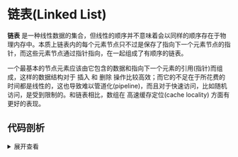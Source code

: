 # 链表(Linked List)
**链表** 是一种线性数据的集合，但线性的顺序并不意味着会以同样的顺序存在于物理内存中。本质上链表内的每个元素节点只不过是保存了指向下一个元素节点的指针，而这些元素节点通过指针指向，在一起组成了有顺序的链表。

一个最基本的节点元素应该由它包含的数据和指向下一个元素的引用(指针)而组成，这样的数据结构对于 插入 和 删除 操作比较高效；而它的不足在于所花费的时间都是线性的，这也导致难以管道化(pipeline)，而且对于快速访问，比如随机访问，是受到限制的。和链表相比，数组在 高速缓存定位(cache locality) 方面有更好的表现。

## 代码剖析
<details>
<summary>展开查看</summary>

### LinkedListNode 类 - 节点
- 用 `this.value` 储存了节点的值

- 用 `this.next` 保存下一个节点的地址

- 实现了一个 `toString` 的方法，用于获取节点的值

  ```js
  class LinkedListNode {
    constructor (value, next = null) {
      this.value = value; // 节点所包含的数据
      this.next = next; // 节点对下一个节点的引用，初始化时可以为空
    }

    // 获取节点数据的方法
    // 可以接受一个回调函数，并将节点包含的数据作为参数，否则直接返回隐式转换成字符串类型的数据
    toString (callback) {
      return callback ? callback(this.value) : `${this.value}`;
    }
  }
  ```

### LinkedList 类 - 链表
- 用 `this.head` 保存链表的头部节点

- 用 `this.tail` 保存链表的尾部节点

- 实现了一个 `compare` 的方法，用于对比节点的值

  ```js
  class LinkedList {
    constructor (compareFunction) {
      this.head = null; // 链表的头
      this.tail = null; // 链表的尾

      this.compare = new Comparator(compareFunction);
    }
  }
  ```

#### prepend - 往头部追加一个节点
- 实例化一个 `LinkedListNode`，并将其 “插入” 到链表的头部

- 入参：
    - `value` <any> 待新增的节点的值

- 出参(Returns)：<LinkedList> 返回链表的整个实例

  ```js
    prepend (value) {
      // 新增节点的 next 为当前的头部节点 this.head
      const newNode = new LinkedListNode(value, this.head);

      // 将链表的头部指向新增的节点
      this.head = newNode;

      if (!this.tail) {
        // 如果链表没有尾部节点，那么将新增的节点同样视为是尾部节点
        this.tail = newNode;
      }

      // 返回整个链表的上下文
      return this;
    }
  ```

#### append - 往尾部追加一个节点
- 实例化一个 `LinkedListNode`，并将其 “插入” 到链表的尾部

- 入参：
    - `value` <any> 待新增的节点的值

- 出参(Returns)：<LinkedList> 返回链表的整个实例

  ```js
    append (value) {
      const newNode = new LinkedListNode(value);

      if (!this.head) {
        // 链表没有头部节点意味着这是个空的链表，因此将新增的节点同时赋值给头部和尾部的指针
        this.head = newNode;
        this.tail = newNode;

        return this; // 返回整个链表的上下文
      }

      // 将当前链表的尾部节点的next指向新增的节点
      this.tail.next = newNode;
      // 将链表的尾部指针指向新增的节点
      this.tail = newNode;

      return this; // 返回整个链表的上下文
    }
  ```

#### delete - 删除指定值的节点
- 使用 `this.compare.equal` 方法，根据传入的值匹配需要删除的所有节点

- 入参：
    - `value` <any> 待删除的节点的值

- 出参(Returns)：<LinkedListNode> 返回删除的节点

  ```js
    delete (value) {
      if (!this.head) {
        // 链表没有头部，意味着是一个空的链表，没有任何节点可供删除
        return null;
      }

      let deleteNode = null; // 准备删除的节点

      // 如果链表头部节点的值和要删除的值相等
      while(this.head && this.compare.equal(this.head.value, value)) {
        // 将当前头部节点赋值给准备删除的节点
        deleteNode = this.head;
        // 将头部节点移除，即将this.head指向当前头部节点的next下一个节点
        this.head = this.head.next;
        // 继续看当前的头部节点的值是否和要删除的值相等，相等的话继续循环体内部的操作
      }

      let currentNode = this.head; // 经过头部值过滤的头部节点(不必被删除)，将其视为开始遍历的起点

      if (currentNode !== null) {
        // 将整个链表遍历到尾部，因为尾部的 next 是 null
        while (currentNode.next) {
          if (this.compare.equal(currentNode.next.value, value)) {
            deletedNode = currentNode.next;
            currentNode.next = currentNode.next.next; // 将这个满足删除条件的节点从链表中移除
          } else {
            currentNode = currentNode.next;
          }
        }
      }

      // 尾部节点单独的排查
      if (this.compare.equal(this.tail.value, value)) {
        this.tail = currentNode;
      }

      return deleteNode; // 返回最后一个被删除的节点，可能是 null
    }
  ```

#### find - 查找指定值的节点
- 使用 `this.compare.equal` 方法，找出和参数 value 匹配的节点

- 入参：
    - `{ value: any; callback?: (value: any) => boolean; }` <Object> 查找的参数

- 出参(Returns)：<LinkedListNode> 返回匹配的节点

  ```js
    find ({value = undefined, callback = undefined}) {
      if (!this.head) return null; // 没有 this.head 证明链表内没有任何节点

      while (currentNode) {
        // 指定了回调函数，则调用它来找出相应的节点
        if (callback && callback(currentNode.value)) {
          return currentNode;
        }

        // 如果指定了value，那么则根据value和当前遍历节点的value做对比
        if (value !== undefined && this.compare.equal(currentNode.value, value)) {
          return currentNode;
        }

        // 上述情况都不成立，则继续迭代，直至最后一个节点
        currentNode = currentNode.next;
      }

      // 整个链表遍历下来都没找到对应的节点，则返回null
      return null;
    }
  ```

#### deleteTail - 删除最后一个节点
- 删除完成后会重新绑定 `this.tail`

- 出参(Returns)：<LinkedListNode> 返回删除的节点

  ```js
    deleteTail () {
      const deleteTail = this.tail;

      if (this.head === deleteTail) {
        // 处理边界情况 —— 链表中只有一个元素
        this.head = null;
        this.tail = null;

        return deleteTail;
      }

      let currentNode = this.head;
      while (currentNode.next) {
        if (!currentNode.next.next) {
          // 该节点的 next 就是 this.tail
          // 即该节点是 this.tail 的上一个节点
          // 移除它们之间的关联
          currentNode.next = null;
        } else {
          currentNode = currentNode.next;
        }
      }

      // this.tail 指向它的上一个节点
      this.tail = currentNode;

      return deleteTail;
    }
  ```

#### deleteHead - 删除第一个节点
- 删除完成后会重新绑定 `this.head`

- 出参(Returns)：<LinkedListNode> 返回删除的节点

  ```js
  deleteHead () {
    if (!this.head) {
      // 没有 this.head 证明链表内没有任何节点
      return null
    }

    const deleteHead = this.head;

    if (this.head.next) {
      // this.head 指向它的下一个节点
      this.head = this.head.next;
    } else {
      // 边界情况 —— 只有一个元素
      this.head = null;
      this.tail = null;
    }

    return deleteHead;
  }
  ```

#### fromArray - 将一组值作为节点添加到链表后
- 遍历传入的值，并调用 `this.append` 将值作为节点添加到链表后

- 入参：
    - `values` <any[]> 一组需要被添加成节点的值

- 出参(Returns)：<LinkedList> 返回整个实例化的链表

  ```js
    fromArray (values) {
      values.forEach(value => this.append(value));

      return this;
    }
  ```

#### toArray - 将链表的所有节点组装成一个数组后返回
- 从链表头部开始，逐个遍历链表的所有节点，并组合成一个数组后返回

- 出参(Returns)：<LinkedListNode[]> 返回整个实例化的链表

  ```js
    toArray () {
      const nodes = [];

      let currentNode = this.head;
      while (currentNode) {
        nodes.push(currentNode);
        currentNode = currentNode.next;
      }

      return nodes;
    }
  ```

#### toString - 将链表中所有节点的值转换成字符串
- 调用 `this.toArray` 将值链表中的所有节点组装成一个数组

- 而后遍历整个数组的节点，并调用定义在节点中的 `toString` 方法，将节点转换成字符串

- 最终对整个数组调用 `toString` 方法，将整个数组隐式转换成字符串

- 入参：
    - `{(value: any) => string}` <Function> 自定义用于将节点转换成字符的回调函数

- 出参(Returns)：<string> 返回整个字符化后的链表

  ```js
    toString (callback) {
      return this.toArray().map(node => node.toString(callback)).toString();
    }
  ```

#### reverse - 将链表中节点的顺序完全颠倒
- 本质上来看，就是通过改变每个节点的 `this.next` 属性，实现了颠倒，当然要记得将链表的 `this.head` 和 `this.tail` 重新赋值

- 出参(Returns)：<LinkedList> 返回整个实例化的链表

  ```js
    reverse () {
      let currNode = this.head; // 先从 this.head 开始
      let prevNode = null;
      let nextNode = null;

      while (currNode) {
        // 将当前节点的 next 指向的节点保存下来
        nextNode = currNode.next;

        // 而后交换next和当前节点的位置
        currNode.next = prevNode;

        // 每次保存当前节点，直到最后一个节点，而后会将这个节点赋值给 this.head
        prevNode = currNode;
        // 遍历下一个节点
        currNode = nextNode;
      }

      // 最后一步是重置 this.head 和 this.tail
      this.tail = this.head;
      this.head = prevNode;

      return this;
    }
  ```
</details>

## 完整的代码
<details>
<summary>展开查看</summary>

### 节点
```js
class LinkedListNode {
  constructor (value, next = null) {
    this.value = value; // 节点所包含的数据
    this.next = next; // 节点对下一个节点的引用，初始化时可以为空
  }

  // 获取节点数据的方法
  // 可以接受一个回调函数，并将节点包含的数据作为参数，否则直接返回隐式转换成字符串类型的数据
  toString (callback) {
    return callback ? callback(this.value) : `${this.value}`;
  }
}
```

### 链表
```js
import LinkedListNode from './LinkedListNode';
import Comparator from '../../utils/comparator';

class LinkedList {
  constructor (compareFunction) {
    this.head = null; // 链表的头
    this.tail = null; // 链表的尾

    this.compare = new Comparator(compareFunction);
  }

  prepend (value) {
    // 新增节点的 next 为当前的头部节点 this.head
    const newNode = new LinkedListNode(value, this.head);

    // 将链表的头部指向新增的节点
    this.head = newNode;

    if (!this.tail) {
      // 如果链表没有尾部节点，那么将新增的节点同样视为是尾部节点
      this.tail = newNode;
    }

    // 返回整个链表的上下文
    return this;
  }

  append (value) {
    const newNode = new LinkedListNode(value);

    if (!this.head) {
      // 链表没有头部节点意味着这是个空的链表，因此将新增的节点同时赋值给头部和尾部的指针
      this.head = newNode;
      this.tail = newNode;

      return this; // 返回整个链表的上下文
    }

    // 将当前链表的尾部节点的next指向新增的节点
    this.tail.next = newNode;
    // 将链表的尾部指针指向新增的节点
    this.tail = newNode;

    return this; // 返回整个链表的上下文
  }

  delete (value) {
    if (!this.head) {
      // 链表没有头部，意味着是一个空的链表，没有任何节点可供删除
      return null;
    }

    let deleteNode = null; // 准备删除的节点

    // 如果链表头部节点的值和要删除的值相等
    while(this.head && this.compare.equal(this.head.value, value)) {
      // 将当前头部节点赋值给准备删除的节点
      deleteNode = this.head;
      // 将头部节点移除，即将this.head指向当前头部节点的next下一个节点
      this.head = this.head.next;
      // 继续看当前的头部节点的值是否和要删除的值相等，相等的话继续循环体内部的操作
    }

    let currentNode = this.head; // 经过头部值过滤的头部节点(不必被删除)，将其视为开始遍历的起点

    if (currentNode !== null) {
      // 将整个链表遍历到尾部，因为尾部的 next 是 null
      while (currentNode.next) {
        if (this.compare.equal(currentNode.next.value, value)) {
          deletedNode = currentNode.next;
          currentNode.next = currentNode.next.next; // 将这个满足删除条件的节点从链表中移除
        } else {
          currentNode = currentNode.next;
        }
      }
    }

    // 尾部节点单独的排查
    if (this.compare.equal(this.tail.value, value)) {
      this.tail = currentNode;
    }

    return deleteNode; // 返回最后一个被删除的节点，可能是 null
  }

  find ({value = undefined, callback = undefined}) {
    if (!this.head) return null; // 没有 this.head 证明链表内没有任何节点

    while (currentNode) {
      // 指定了回调函数，则调用它来找出相应的节点
      if (callback && callback(currentNode.value)) {
        return currentNode;
      }

      // 如果指定了value，那么则根据value和当前遍历节点的value做对比
      if (value !== undefined && this.compare.equal(currentNode.value, value)) {
        return currentNode;
      }

      // 上述情况都不成立，则继续迭代，直至最后一个节点
      currentNode = currentNode.next;
    }

    // 整个链表遍历下来都没找到对应的节点，则返回null
    return null;
  }

  deleteTail () {
    const deleteTail = this.tail;

    if (this.head === deleteTail) {
      // 处理边界情况 —— 链表中只有一个元素
      this.head = null;
      this.tail = null;

      return deleteTail;
    }

    let currentNode = this.head;
    while (currentNode.next) {
      if (!currentNode.next.next) {
        // 该节点的 next 就是 this.tail
        // 即该节点是 this.tail 的上一个节点
        // 移除它们之间的关联
        currentNode.next = null;
      } else {
        currentNode = currentNode.next;
      }
    }

    // this.tail 指向它的上一个节点
    this.tail = currentNode;

    return deleteTail;
  }

  deleteHead () {
    if (!this.head) {
      // 没有 this.head 证明链表内没有任何节点
      return null
    }

    const deleteHead = this.head;

    if (this.head.next) {
      // this.head 指向它的下一个节点
      this.head = this.head.next;
    } else {
      // 边界情况 —— 只有一个元素
      this.head = null;
      this.tail = null;
    }

    return deleteHead;
  }

  fromArray (values) {
    values.forEach(value => this.append(value));

    return this;
  }

  toArray () {
    const nodes = [];

    let currentNode = this.head;
    while (currentNode) {
      nodes.push(currentNode);
      currentNode = currentNode.next;
    }

    return nodes;
  }

  toString (callback) {
    return this.toArray().map(node => node.toString(callback)).toString();
  }

  reverse () {
    let currNode = this.head; // 先从 this.head 开始
    let prevNode = null;
    let nextNode = null;

    while (currNode) {
      // 将当前节点的 next 指向的节点保存下来
      nextNode = currNode.next;

      // 而后交换next和当前节点的位置
      currNode.next = prevNode;

      // 每次保存当前节点，直到最后一个节点，而后会将这个节点赋值给 this.head
      prevNode = currNode;
      // 遍历下一个节点
      currNode = nextNode;
    }

    // 最后一步是重置 this.head 和 this.tail
    this.tail = this.head;
    this.head = prevNode;

    return this;
  }
}
```
</details>

## 引用的部分
- [Comparator](../utils/comparator.md)

## 复杂度
### 时间复杂度
| Access    | Search    | Insertion | Deletion  |
| :-------: | :-------: | :-------: | :-------: |
| O(n)      | O(n)      | O(1)      | O(n)      |

### 空间复杂度
O(n)